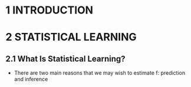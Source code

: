 1 INTRODUCTION
==================

2 STATISTICAL LEARNING
==================
## 2.1 What Is Statistical Learning?
- There are two main reasons that we may wish to estimate f: prediction and inference
